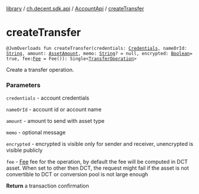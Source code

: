 [library](../../index.md) / [ch.decent.sdk.api](../index.md) / [AccountApi](index.md) / [createTransfer](./create-transfer.md)

# createTransfer

`@JvmOverloads fun createTransfer(credentials: `[`Credentials`](../../ch.decent.sdk.crypto/-credentials/index.md)`, nameOrId: `[`String`](https://kotlinlang.org/api/latest/jvm/stdlib/kotlin/-string/index.html)`, amount: `[`AssetAmount`](../../ch.decent.sdk.model/-asset-amount/index.md)`, memo: `[`String`](https://kotlinlang.org/api/latest/jvm/stdlib/kotlin/-string/index.html)`? = null, encrypted: `[`Boolean`](https://kotlinlang.org/api/latest/jvm/stdlib/kotlin/-boolean/index.html)` = true, fee: `[`Fee`](../../ch.decent.sdk.model/-fee/index.md)` = Fee()): Single<`[`TransferOperation`](../../ch.decent.sdk.model.operation/-transfer-operation/index.md)`>`

Create a transfer operation.

### Parameters

`credentials` - account credentials

`nameOrId` - account id or account name

`amount` - amount to send with asset type

`memo` - optional message

`encrypted` - encrypted is visible only for sender and receiver, unencrypted is visible publicly

`fee` - [Fee](../../ch.decent.sdk.model/-fee/index.md) fee for the operation, by default the fee will be computed in DCT asset.
When set to other then DCT, the request might fail if the asset is not convertible to DCT or conversion pool is not large enough

**Return**
a transaction confirmation

